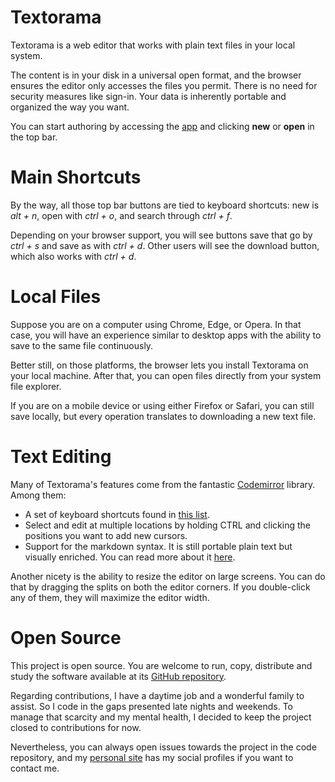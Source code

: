 # Textorama

Textorama is a web editor that works with plain text files in your local system.

The content is in your disk in a universal open format, and the browser ensures the editor only accesses the files you permit. There is no need for security measures like sign-in. Your data is inherently portable and organized the way you want.

You can start authoring by accessing the [app](https://textorama.melo.plus) and clicking **new** or **open** in the top bar.

# Main Shortcuts

By the way, all those top bar buttons are tied to keyboard shortcuts: new is _alt + n_, open with _ctrl + o_, and search through _ctrl + f_.

Depending on your browser support, you will see buttons save that go by _ctrl + s_ and save as with _ctrl + d_. Other users will see the download button, which also works with _ctrl + d_.

# Local Files

Suppose you are on a computer using Chrome, Edge, or Opera. In that case, you will have an experience similar to desktop apps with the ability to save to the same file continuously.

Better still, on those platforms, the browser lets you install Textorama on your local machine. After that, you can open files directly from your system file explorer.

If you are on a mobile device or using either Firefox or Safari, you can still save locally, but every operation translates to downloading a new text file.

# Text Editing

Many of Textorama's features come from the fantastic [Codemirror](https://codemirror.net/) library. Among them:

- A set of keyboard shortcuts found in [this list](https://codemirror.net/docs/ref/#commands.defaultKeymap).
- Select and edit at multiple locations by holding CTRL and clicking the positions you want to add new cursors.
- Support for the markdown syntax. It is still portable plain text but visually enriched. You can read more about it [here](https://www.markdownguide.org/).

Another nicety is the ability to resize the editor on large screens. You can do that by dragging the splits on both the editor corners. If you double-click any of them, they will maximize the editor width.

# Open Source

This project is open source. You are welcome to run, copy, distribute and study the software available at its [GitHub repository](https://github.com/joaomelo/textorama).

Regarding contributions, I have a daytime job and a wonderful family to assist. So I code in the gaps presented late nights and weekends. To manage that scarcity and my mental health, I decided to keep the project closed to contributions for now.

Nevertheless, you can always open issues towards the project in the code repository, and my [personal site](http://joao.melo.plus) has my social profiles if you want to contact me.